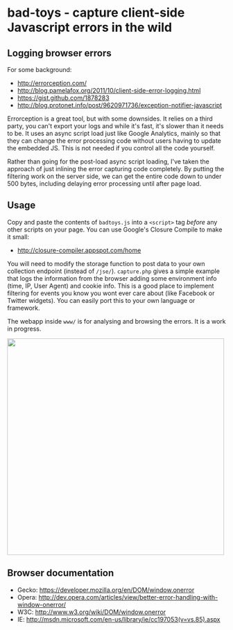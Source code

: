 # bad-toys - capture client-side Javascript errors in the wild

## Logging browser errors

For some background:
* http://errorception.com/
* http://blog.pamelafox.org/2011/10/client-side-error-logging.html
* https://gist.github.com/1878283
* http://blog.protonet.info/post/9620971736/exception-notifier-javascript

Errorception is a great tool, but with some downsides. It relies on a third party,
you can't export your logs and while it's fast, it's slower than it needs to be. It
uses an async script load just like Google Analytics, mainly so that they can change
the error processing code without users having to update the embedded JS. This is
not needed if you control all the code yourself.

Rather than going for the post-load async script loading, I've taken the approach of
just inlining the error capturing code completely. By putting the filtering work on 
the server side, we can get the entire code down to under 500 bytes, including 
delaying error processing until after page load.

## Usage

Copy and paste the contents of `badtoys.js` into a `<script>` tag _before_
any other scripts on your page. You can use Google's Closure Compile to make it small:

* http://closure-compiler.appspot.com/home

You will need to modify the storage function to post data to your own collection
endpoint (instead of `/jse/`). `capture.php` gives a simple example that logs the 
information from the browser adding some environment info (time, IP, User Agent) 
and cookie info. This is a good place to implement filtering for events you know 
you wont ever care about (like Facebook or Twitter widgets). You can easily port 
this to your own language or framework.

The webapp inside `www/` is for analysing and browsing the errors. It is a work in
progress.

<a href="https://raw.github.com/iamcal/bad-toys/gh-pages/screenshots/demo_2012-08-10.png"><img src="https://raw.github.com/iamcal/bad-toys/gh-pages/screenshots/demo_2012-08-10.png" width="500" /></a>


## Browser documentation

* Gecko: https://developer.mozilla.org/en/DOM/window.onerror
* Opera: http://dev.opera.com/articles/view/better-error-handling-with-window-onerror/
* W3C: http://www.w3.org/wiki/DOM/window.onerror
* IE: http://msdn.microsoft.com/en-us/library/ie/cc197053(v=vs.85).aspx
